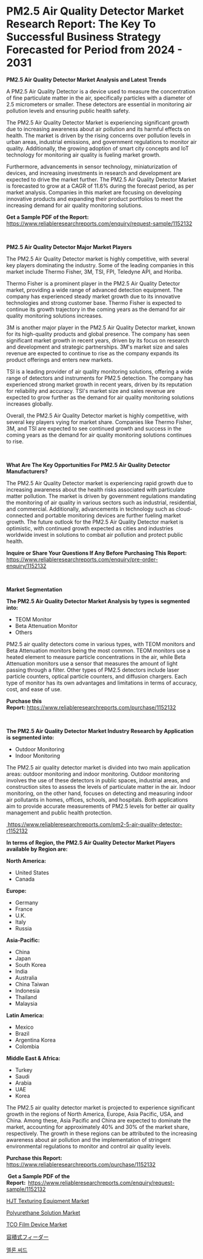 <p><h1>PM2.5 Air Quality Detector Market Research Report: The Key To Successful Business Strategy Forecasted for Period from 2024 - 2031</h1></p><p><strong>PM2.5 Air Quality Detector Market Analysis and Latest Trends</strong></p>
<p><p>A PM2.5 Air Quality Detector is a device used to measure the concentration of fine particulate matter in the air, specifically particles with a diameter of 2.5 micrometers or smaller. These detectors are essential in monitoring air pollution levels and ensuring public health safety.</p><p>The PM2.5 Air Quality Detector Market is experiencing significant growth due to increasing awareness about air pollution and its harmful effects on health. The market is driven by the rising concerns over pollution levels in urban areas, industrial emissions, and government regulations to monitor air quality. Additionally, the growing adoption of smart city concepts and IoT technology for monitoring air quality is fueling market growth.</p><p>Furthermore, advancements in sensor technology, miniaturization of devices, and increasing investments in research and development are expected to drive the market further. The PM2.5 Air Quality Detector Market is forecasted to grow at a CAGR of 11.6% during the forecast period, as per market analysis. Companies in this market are focusing on developing innovative products and expanding their product portfolios to meet the increasing demand for air quality monitoring solutions.</p></p>
<p><strong>Get a Sample PDF of the Report:&nbsp;</strong> <a href="https://www.reliableresearchreports.com/enquiry/request-sample/1152132">https://www.reliableresearchreports.com/enquiry/request-sample/1152132</a></p>
<p>&nbsp;</p>
<p><strong>PM2.5 Air Quality Detector Major Market Players</strong></p>
<p><p>The PM2.5 Air Quality Detector market is highly competitive, with several key players dominating the industry. Some of the leading companies in this market include Thermo Fisher, 3M, TSI, FPI, Teledyne API, and Horiba.</p><p>Thermo Fisher is a prominent player in the PM2.5 Air Quality Detector market, providing a wide range of advanced detection equipment. The company has experienced steady market growth due to its innovative technologies and strong customer base. Thermo Fisher is expected to continue its growth trajectory in the coming years as the demand for air quality monitoring solutions increases.</p><p>3M is another major player in the PM2.5 Air Quality Detector market, known for its high-quality products and global presence. The company has seen significant market growth in recent years, driven by its focus on research and development and strategic partnerships. 3M's market size and sales revenue are expected to continue to rise as the company expands its product offerings and enters new markets.</p><p>TSI is a leading provider of air quality monitoring solutions, offering a wide range of detectors and instruments for PM2.5 detection. The company has experienced strong market growth in recent years, driven by its reputation for reliability and accuracy. TSI's market size and sales revenue are expected to grow further as the demand for air quality monitoring solutions increases globally.</p><p>Overall, the PM2.5 Air Quality Detector market is highly competitive, with several key players vying for market share. Companies like Thermo Fisher, 3M, and TSI are expected to see continued growth and success in the coming years as the demand for air quality monitoring solutions continues to rise.</p></p>
<p>&nbsp;</p>
<p><strong>What Are The Key Opportunities For PM2.5 Air Quality Detector Manufacturers?</strong></p>
<p><p>The PM2.5 Air Quality Detector market is experiencing rapid growth due to increasing awareness about the health risks associated with particulate matter pollution. The market is driven by government regulations mandating the monitoring of air quality in various sectors such as industrial, residential, and commercial. Additionally, advancements in technology such as cloud-connected and portable monitoring devices are further fueling market growth. The future outlook for the PM2.5 Air Quality Detector market is optimistic, with continued growth expected as cities and industries worldwide invest in solutions to combat air pollution and protect public health.</p></p>
<p><strong>Inquire or Share Your Questions If Any Before Purchasing This Report:</strong> <a href="https://www.reliableresearchreports.com/enquiry/pre-order-enquiry/1152132">https://www.reliableresearchreports.com/enquiry/pre-order-enquiry/1152132</a></p>
<p>&nbsp;</p>
<p><strong>Market Segmentation</strong></p>
<p><strong>The PM2.5 Air Quality Detector Market Analysis by types is segmented into:</strong></p>
<p><ul><li>TEOM Monitor</li><li>Beta Attenuation Monitor</li><li>Others</li></ul></p>
<p><p>PM2.5 air quality detectors come in various types, with TEOM monitors and Beta Attenuation monitors being the most common. TEOM monitors use a heated element to measure particle concentrations in the air, while Beta Attenuation monitors use a sensor that measures the amount of light passing through a filter. Other types of PM2.5 detectors include laser particle counters, optical particle counters, and diffusion chargers. Each type of monitor has its own advantages and limitations in terms of accuracy, cost, and ease of use.</p></p>
<p><strong>Purchase this Report:&nbsp;</strong><a href="https://www.reliableresearchreports.com/purchase/1152132">https://www.reliableresearchreports.com/purchase/1152132</a></p>
<p>&nbsp;</p>
<p><strong>The PM2.5 Air Quality Detector Market Industry Research by Application is segmented into:</strong></p>
<p><ul><li>Outdoor Monitoring</li><li>Indoor Monitoring</li></ul></p>
<p><p>The PM2.5 air quality detector market is divided into two main application areas: outdoor monitoring and indoor monitoring. Outdoor monitoring involves the use of these detectors in public spaces, industrial areas, and construction sites to assess the levels of particulate matter in the air. Indoor monitoring, on the other hand, focuses on detecting and measuring indoor air pollutants in homes, offices, schools, and hospitals. Both applications aim to provide accurate measurements of PM2.5 levels for better air quality management and public health protection.</p></p>
<p><a href="https://www.reliableresearchreports.com/pm2-5-air-quality-detector-r1152132">&nbsp;https://www.reliableresearchreports.com/pm2-5-air-quality-detector-r1152132</a></p>
<p><strong>In terms of Region, the PM2.5 Air Quality Detector Market Players available by Region are:</strong></p>
<p>
    <p> <strong> North America: </strong>
        <ul>
            <li>United States</li>
            <li>Canada</li>
        </ul>
        </p> 
    <p> <strong> Europe: </strong>
        <ul>
            <li>Germany</li>
            <li>France</li>
            <li>U.K.</li>
            <li>Italy</li>
            <li>Russia</li>
        </ul>
        </p> 
    <p> <strong> Asia-Pacific: </strong>
        <ul>
            <li>China</li>
            <li>Japan</li>
            <li>South Korea</li>
            <li>India</li>
            <li>Australia</li>
            <li>China Taiwan</li>
            <li>Indonesia</li>
            <li>Thailand</li>
            <li>Malaysia</li>
        </ul>
        </p> 
    <p> <strong> Latin America: </strong>
        <ul>
            <li>Mexico</li>
            <li>Brazil</li>
            <li>Argentina Korea</li>
            <li>Colombia</li>
        </ul>
        </p> 
    <p> <strong> Middle East & Africa: </strong>
        <ul>
            <li>Turkey</li>
            <li>Saudi</li>
            <li>Arabia</li>
            <li>UAE</li>
            <li>Korea</li>
        </ul>
    </p>
    </p>
<p><p>The PM2.5 air quality detector market is projected to experience significant growth in the regions of North America, Europe, Asia Pacific, USA, and China. Among these, Asia Pacific and China are expected to dominate the market, accounting for approximately 40% and 30% of the market share, respectively. The growth in these regions can be attributed to the increasing awareness about air pollution and the implementation of stringent environmental regulations to monitor and control air quality levels.</p></p>
<p><strong>Purchase this Report: </strong><a href="https://www.reliableresearchreports.com/purchase/1152132">https://www.reliableresearchreports.com/purchase/1152132</a></p>
<p>&nbsp;<strong>Get a Sample PDF of the Report:&nbsp;&nbsp;</strong><a href="https://www.reliableresearchreports.com/enquiry/request-sample/1152132">https://www.reliableresearchreports.com/enquiry/request-sample/1152132</a></p>
<p><strong></strong></p>
<p><p><a href="https://github.com/seekum/Market-Research-Report-List-2/blob/main/hjt-texturing-equipment-market.md">HJT Texturing Equipment Market</a></p><p><a href="https://issuu.com/reportprime-2/docs/polyurethane-solution-market-size-2030.pptx">Polyurethane Solution Market</a></p><p><a href="https://github.com/timeliteaut/Market-Research-Report-List-2/blob/main/tco-film-device-market.md">TCO Film Device Market</a></p><p><a href="https://medium.com/@addyserr7687/%E4%BD%93%E7%A9%8D%E8%A8%88%E9%87%8F%E3%83%95%E3%82%A3%E3%83%BC%E3%83%80%E3%83%BC%E5%B8%82%E5%A0%B4-2031%E5%B9%B4%E3%81%BE%E3%81%A7%E3%81%AE%E3%83%88%E3%83%AC%E3%83%B3%E3%83%89-%E4%BA%88%E6%B8%AC-%E7%AB%B6%E4%BA%89%E5%88%86%E6%9E%90-9d9b47f5f8bb">容積式フィーダー</a></p><p><a href="https://github.com/durgin521/Market-Research-Report-List-1/blob/main/634820339218.md">멜론 씨드</a></p></p>